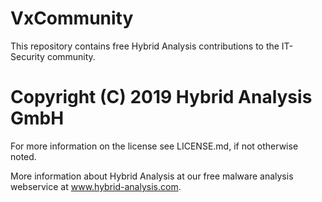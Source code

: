 # VxCommunity
This repository contains free Hybrid Analysis contributions to the IT-Security community.

Copyright (C) 2019 Hybrid Analysis GmbH
============

For more information on the license see LICENSE.md, if not otherwise noted.

More information about Hybrid Analysis at our free malware analysis webservice at www.hybrid-analysis.com.
